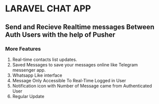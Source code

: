 <html><strong><h1>LARAVEL CHAT APP</h1></strong>
    
<h2> Send and Recieve Realtime messages Between Auth Users with the help of Pusher </h2>

<h3> More Features </h3>

1. Real-time contacts list updates.
2. Saved Messages to save your messages online like Telegram messenger app.
3. Whatsapp Like interface
4. Message Only Accessible To Real-Time Logged in User
5. Notification icon with Number of Message came from Authenticated User
6. Regular Update

